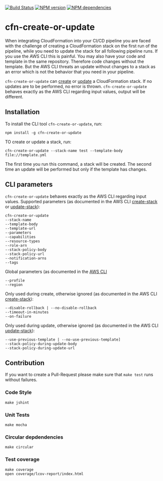 [![Build Status](https://secure.travis-ci.org/widdix/cfn-create-or-update.png)](http://travis-ci.org/widdix/cfn-create-or-update)
[![NPM version](https://badge.fury.io/js/cfn-create-or-update.png)](http://badge.fury.io/js/cfn-create-or-update)
[![NPM dependencies](https://david-dm.org/widdix/cfn-create-or-update.png)](https://david-dm.org/widdix/cfn-create-or-update)

# cfn-create-or-update


When integrating CloudFormation into your CI/CD pipeline you are faced with the challenge of creating a CloudFormation stack on the first run of the pipeline, while you need to update the stack for all following pipeline runs. If you use the AWS CLI this is painful.
You may also have your code and template in the same repository. Therefore code changes without the template. But the AWS CLI threats an update without changes to a stack as an error which is not the behavior that you need in your pipeline.

`cfn-create-or-update` can [create](http://docs.aws.amazon.com/cli/latest/reference/cloudformation/create-stack.html) or [update](http://docs.aws.amazon.com/cli/latest/reference/cloudformation/update-stack.html) a CloudFormation stack. If no updates are to be performed, no error is thrown. `cfn-create-or-update` behaves exactly as the AWS CLI regarding input values, output will be different.

## Installation

To install the CLI tool `cfn-create-or-update`, run:

```
npm install -g cfn-create-or-update
```

TO create or update a stack, run:

```
cfn-create-or-update --stack-name test --template-body file://template.yml
```

The first time you run this command, a stack will be created. The second time an update will be performed but only if the template has changes.

## CLI parameters

`cfn-create-or-update` behaves exactly as the AWS CLI regarding input values. Supported parameters (as documented in the AWS CLI [create-stack](http://docs.aws.amazon.com/cli/latest/reference/cloudformation/create-stack.html) or [update-stack](http://docs.aws.amazon.com/cli/latest/reference/cloudformation/update-stack.html)):

```
cfn-create-or-update
--stack-name
--template-body
--template-url
--parameters
--capabilities 
--resource-types
--role-arn
--stack-policy-body
--stack-policy-url
--notification-arns
--tags
```

Global parameters (as documented in the [AWS CLI](http://docs.aws.amazon.com/cli/latest/topic/config-vars.html#general-options)

```
--profile
--region
```

Only used during create, otherwise ignored (as documented in the AWS CLI [create-stack](http://docs.aws.amazon.com/cli/latest/reference/cloudformation/create-stack.html)):

```
--disable-rollback | --no-disable-rollback
--timeout-in-minutes
--on-failure
```

Only used during update, otherwise ignored (as documented in the AWS CLI [update-stack](http://docs.aws.amazon.com/cli/latest/reference/cloudformation/update-stack.html)):

```
--use-previous-template | --no-use-previous-template]
--stack-policy-during-update-body
--stack-policy-during-update-url
```

## Contribution

If you want to create a Pull-Request please make sure that `make test` runs without failures.

### Code Style

```
make jshint
```

### Unit Tests

```
make mocha
```

### Circular depdendencies

```
make circular
```

### Test coverage

```
make coverage
open coverage/lcov-report/index.html
```
